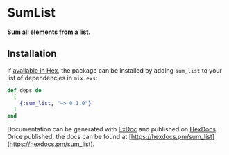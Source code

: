 # SumList

**Sum all elements from a list.**

## Installation

If [available in Hex](https://hex.pm/docs/publish), the package can be installed by adding `sum_list` to your list of
dependencies in `mix.exs`:

```elixir
def deps do
  [
    {:sum_list, "~> 0.1.0"}
  ]
end
```

Documentation can be generated with [ExDoc](https://github.com/elixir-lang/ex_doc)
and published on [HexDocs](https://hexdocs.pm). Once published, the docs can be found
at [https://hexdocs.pm/sum_list](https://hexdocs.pm/sum_list).


